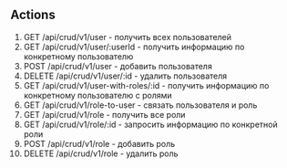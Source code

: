 ## Actions

1. GET /api/crud/v1/user - получить всех пользователей 
2. GET /api/crud/v1/user/:userId - получить информацию по конкретному пользователю
3. POST /api/crud/v1/user - добавить пользователя
4. DELETE /api/crud/v1/user/:id - удалить пользователя
5. GET /api/crud/v1/user-with-roles/:id - получить информацию по конкретному пользователю с ролями
6. GET /api/crud/v1/role-to-user - связать пользователя и роль
7. GET /api/crud/v1/role - получить все роли 
8. GET /api/crud/v1/role/:id - запросить информацию по конкретной роли
9. POST /api/crud/v1/role - добавить роль
10. DELETE /api/crud/v1/role - удалить роль